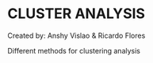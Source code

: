 # CLUSTER ANALYSIS
Created by: Anshy Vislao & Ricardo Flores

Different methods for clustering analysis
